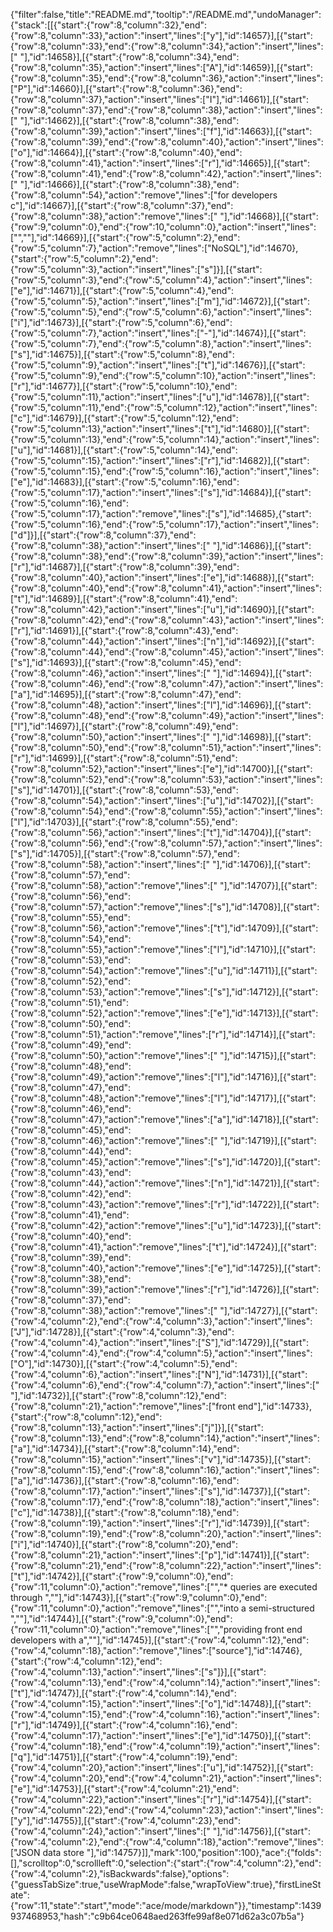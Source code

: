 {"filter":false,"title":"README.md","tooltip":"/README.md","undoManager":{"stack":[[{"start":{"row":8,"column":32},"end":{"row":8,"column":33},"action":"insert","lines":["y"],"id":14657}],[{"start":{"row":8,"column":33},"end":{"row":8,"column":34},"action":"insert","lines":[" "],"id":14658}],[{"start":{"row":8,"column":34},"end":{"row":8,"column":35},"action":"insert","lines":["A"],"id":14659}],[{"start":{"row":8,"column":35},"end":{"row":8,"column":36},"action":"insert","lines":["P"],"id":14660}],[{"start":{"row":8,"column":36},"end":{"row":8,"column":37},"action":"insert","lines":["I"],"id":14661}],[{"start":{"row":8,"column":37},"end":{"row":8,"column":38},"action":"insert","lines":[" "],"id":14662}],[{"start":{"row":8,"column":38},"end":{"row":8,"column":39},"action":"insert","lines":["f"],"id":14663}],[{"start":{"row":8,"column":39},"end":{"row":8,"column":40},"action":"insert","lines":["o"],"id":14664}],[{"start":{"row":8,"column":40},"end":{"row":8,"column":41},"action":"insert","lines":["r"],"id":14665}],[{"start":{"row":8,"column":41},"end":{"row":8,"column":42},"action":"insert","lines":[" "],"id":14666}],[{"start":{"row":8,"column":38},"end":{"row":8,"column":54},"action":"remove","lines":["for developers c"],"id":14667}],[{"start":{"row":8,"column":37},"end":{"row":8,"column":38},"action":"remove","lines":[" "],"id":14668}],[{"start":{"row":9,"column":0},"end":{"row":10,"column":0},"action":"insert","lines":["",""],"id":14669}],[{"start":{"row":5,"column":2},"end":{"row":5,"column":7},"action":"remove","lines":["NoSQL"],"id":14670},{"start":{"row":5,"column":2},"end":{"row":5,"column":3},"action":"insert","lines":["s"]}],[{"start":{"row":5,"column":3},"end":{"row":5,"column":4},"action":"insert","lines":["e"],"id":14671}],[{"start":{"row":5,"column":4},"end":{"row":5,"column":5},"action":"insert","lines":["m"],"id":14672}],[{"start":{"row":5,"column":5},"end":{"row":5,"column":6},"action":"insert","lines":["i"],"id":14673}],[{"start":{"row":5,"column":6},"end":{"row":5,"column":7},"action":"insert","lines":["-"],"id":14674}],[{"start":{"row":5,"column":7},"end":{"row":5,"column":8},"action":"insert","lines":["s"],"id":14675}],[{"start":{"row":5,"column":8},"end":{"row":5,"column":9},"action":"insert","lines":["t"],"id":14676}],[{"start":{"row":5,"column":9},"end":{"row":5,"column":10},"action":"insert","lines":["r"],"id":14677}],[{"start":{"row":5,"column":10},"end":{"row":5,"column":11},"action":"insert","lines":["u"],"id":14678}],[{"start":{"row":5,"column":11},"end":{"row":5,"column":12},"action":"insert","lines":["c"],"id":14679}],[{"start":{"row":5,"column":12},"end":{"row":5,"column":13},"action":"insert","lines":["t"],"id":14680}],[{"start":{"row":5,"column":13},"end":{"row":5,"column":14},"action":"insert","lines":["u"],"id":14681}],[{"start":{"row":5,"column":14},"end":{"row":5,"column":15},"action":"insert","lines":["r"],"id":14682}],[{"start":{"row":5,"column":15},"end":{"row":5,"column":16},"action":"insert","lines":["e"],"id":14683}],[{"start":{"row":5,"column":16},"end":{"row":5,"column":17},"action":"insert","lines":["s"],"id":14684}],[{"start":{"row":5,"column":16},"end":{"row":5,"column":17},"action":"remove","lines":["s"],"id":14685},{"start":{"row":5,"column":16},"end":{"row":5,"column":17},"action":"insert","lines":["d"]}],[{"start":{"row":8,"column":37},"end":{"row":8,"column":38},"action":"insert","lines":[" "],"id":14686}],[{"start":{"row":8,"column":38},"end":{"row":8,"column":39},"action":"insert","lines":["r"],"id":14687}],[{"start":{"row":8,"column":39},"end":{"row":8,"column":40},"action":"insert","lines":["e"],"id":14688}],[{"start":{"row":8,"column":40},"end":{"row":8,"column":41},"action":"insert","lines":["t"],"id":14689}],[{"start":{"row":8,"column":41},"end":{"row":8,"column":42},"action":"insert","lines":["u"],"id":14690}],[{"start":{"row":8,"column":42},"end":{"row":8,"column":43},"action":"insert","lines":["r"],"id":14691}],[{"start":{"row":8,"column":43},"end":{"row":8,"column":44},"action":"insert","lines":["n"],"id":14692}],[{"start":{"row":8,"column":44},"end":{"row":8,"column":45},"action":"insert","lines":["s"],"id":14693}],[{"start":{"row":8,"column":45},"end":{"row":8,"column":46},"action":"insert","lines":[" "],"id":14694}],[{"start":{"row":8,"column":46},"end":{"row":8,"column":47},"action":"insert","lines":["a"],"id":14695}],[{"start":{"row":8,"column":47},"end":{"row":8,"column":48},"action":"insert","lines":["l"],"id":14696}],[{"start":{"row":8,"column":48},"end":{"row":8,"column":49},"action":"insert","lines":["l"],"id":14697}],[{"start":{"row":8,"column":49},"end":{"row":8,"column":50},"action":"insert","lines":[" "],"id":14698}],[{"start":{"row":8,"column":50},"end":{"row":8,"column":51},"action":"insert","lines":["r"],"id":14699}],[{"start":{"row":8,"column":51},"end":{"row":8,"column":52},"action":"insert","lines":["e"],"id":14700}],[{"start":{"row":8,"column":52},"end":{"row":8,"column":53},"action":"insert","lines":["s"],"id":14701}],[{"start":{"row":8,"column":53},"end":{"row":8,"column":54},"action":"insert","lines":["u"],"id":14702}],[{"start":{"row":8,"column":54},"end":{"row":8,"column":55},"action":"insert","lines":["l"],"id":14703}],[{"start":{"row":8,"column":55},"end":{"row":8,"column":56},"action":"insert","lines":["t"],"id":14704}],[{"start":{"row":8,"column":56},"end":{"row":8,"column":57},"action":"insert","lines":["s"],"id":14705}],[{"start":{"row":8,"column":57},"end":{"row":8,"column":58},"action":"insert","lines":[" "],"id":14706}],[{"start":{"row":8,"column":57},"end":{"row":8,"column":58},"action":"remove","lines":[" "],"id":14707}],[{"start":{"row":8,"column":56},"end":{"row":8,"column":57},"action":"remove","lines":["s"],"id":14708}],[{"start":{"row":8,"column":55},"end":{"row":8,"column":56},"action":"remove","lines":["t"],"id":14709}],[{"start":{"row":8,"column":54},"end":{"row":8,"column":55},"action":"remove","lines":["l"],"id":14710}],[{"start":{"row":8,"column":53},"end":{"row":8,"column":54},"action":"remove","lines":["u"],"id":14711}],[{"start":{"row":8,"column":52},"end":{"row":8,"column":53},"action":"remove","lines":["s"],"id":14712}],[{"start":{"row":8,"column":51},"end":{"row":8,"column":52},"action":"remove","lines":["e"],"id":14713}],[{"start":{"row":8,"column":50},"end":{"row":8,"column":51},"action":"remove","lines":["r"],"id":14714}],[{"start":{"row":8,"column":49},"end":{"row":8,"column":50},"action":"remove","lines":[" "],"id":14715}],[{"start":{"row":8,"column":48},"end":{"row":8,"column":49},"action":"remove","lines":["l"],"id":14716}],[{"start":{"row":8,"column":47},"end":{"row":8,"column":48},"action":"remove","lines":["l"],"id":14717}],[{"start":{"row":8,"column":46},"end":{"row":8,"column":47},"action":"remove","lines":["a"],"id":14718}],[{"start":{"row":8,"column":45},"end":{"row":8,"column":46},"action":"remove","lines":[" "],"id":14719}],[{"start":{"row":8,"column":44},"end":{"row":8,"column":45},"action":"remove","lines":["s"],"id":14720}],[{"start":{"row":8,"column":43},"end":{"row":8,"column":44},"action":"remove","lines":["n"],"id":14721}],[{"start":{"row":8,"column":42},"end":{"row":8,"column":43},"action":"remove","lines":["r"],"id":14722}],[{"start":{"row":8,"column":41},"end":{"row":8,"column":42},"action":"remove","lines":["u"],"id":14723}],[{"start":{"row":8,"column":40},"end":{"row":8,"column":41},"action":"remove","lines":["t"],"id":14724}],[{"start":{"row":8,"column":39},"end":{"row":8,"column":40},"action":"remove","lines":["e"],"id":14725}],[{"start":{"row":8,"column":38},"end":{"row":8,"column":39},"action":"remove","lines":["r"],"id":14726}],[{"start":{"row":8,"column":37},"end":{"row":8,"column":38},"action":"remove","lines":[" "],"id":14727}],[{"start":{"row":4,"column":2},"end":{"row":4,"column":3},"action":"insert","lines":["J"],"id":14728}],[{"start":{"row":4,"column":3},"end":{"row":4,"column":4},"action":"insert","lines":["S"],"id":14729}],[{"start":{"row":4,"column":4},"end":{"row":4,"column":5},"action":"insert","lines":["O"],"id":14730}],[{"start":{"row":4,"column":5},"end":{"row":4,"column":6},"action":"insert","lines":["N"],"id":14731}],[{"start":{"row":4,"column":6},"end":{"row":4,"column":7},"action":"insert","lines":[" "],"id":14732}],[{"start":{"row":8,"column":12},"end":{"row":8,"column":21},"action":"remove","lines":["front end"],"id":14733},{"start":{"row":8,"column":12},"end":{"row":8,"column":13},"action":"insert","lines":["j"]}],[{"start":{"row":8,"column":13},"end":{"row":8,"column":14},"action":"insert","lines":["a"],"id":14734}],[{"start":{"row":8,"column":14},"end":{"row":8,"column":15},"action":"insert","lines":["v"],"id":14735}],[{"start":{"row":8,"column":15},"end":{"row":8,"column":16},"action":"insert","lines":["a"],"id":14736}],[{"start":{"row":8,"column":16},"end":{"row":8,"column":17},"action":"insert","lines":["s"],"id":14737}],[{"start":{"row":8,"column":17},"end":{"row":8,"column":18},"action":"insert","lines":["c"],"id":14738}],[{"start":{"row":8,"column":18},"end":{"row":8,"column":19},"action":"insert","lines":["r"],"id":14739}],[{"start":{"row":8,"column":19},"end":{"row":8,"column":20},"action":"insert","lines":["i"],"id":14740}],[{"start":{"row":8,"column":20},"end":{"row":8,"column":21},"action":"insert","lines":["p"],"id":14741}],[{"start":{"row":8,"column":21},"end":{"row":8,"column":22},"action":"insert","lines":["t"],"id":14742}],[{"start":{"row":9,"column":0},"end":{"row":11,"column":0},"action":"remove","lines":["","* queries are executed through ",""],"id":14743}],[{"start":{"row":9,"column":0},"end":{"row":11,"column":0},"action":"remove","lines":["","into a semi-structured ",""],"id":14744}],[{"start":{"row":9,"column":0},"end":{"row":11,"column":0},"action":"remove","lines":["","providing front end developers with a",""],"id":14745}],[{"start":{"row":4,"column":12},"end":{"row":4,"column":18},"action":"remove","lines":["source"],"id":14746},{"start":{"row":4,"column":12},"end":{"row":4,"column":13},"action":"insert","lines":["s"]}],[{"start":{"row":4,"column":13},"end":{"row":4,"column":14},"action":"insert","lines":["t"],"id":14747}],[{"start":{"row":4,"column":14},"end":{"row":4,"column":15},"action":"insert","lines":["o"],"id":14748}],[{"start":{"row":4,"column":15},"end":{"row":4,"column":16},"action":"insert","lines":["r"],"id":14749}],[{"start":{"row":4,"column":16},"end":{"row":4,"column":17},"action":"insert","lines":["e"],"id":14750}],[{"start":{"row":4,"column":18},"end":{"row":4,"column":19},"action":"insert","lines":["q"],"id":14751}],[{"start":{"row":4,"column":19},"end":{"row":4,"column":20},"action":"insert","lines":["u"],"id":14752}],[{"start":{"row":4,"column":20},"end":{"row":4,"column":21},"action":"insert","lines":["e"],"id":14753}],[{"start":{"row":4,"column":21},"end":{"row":4,"column":22},"action":"insert","lines":["r"],"id":14754}],[{"start":{"row":4,"column":22},"end":{"row":4,"column":23},"action":"insert","lines":["y"],"id":14755}],[{"start":{"row":4,"column":23},"end":{"row":4,"column":24},"action":"insert","lines":[" "],"id":14756}],[{"start":{"row":4,"column":2},"end":{"row":4,"column":18},"action":"remove","lines":["JSON data store "],"id":14757}]],"mark":100,"position":100},"ace":{"folds":[],"scrolltop":0,"scrollleft":0,"selection":{"start":{"row":4,"column":2},"end":{"row":4,"column":2},"isBackwards":false},"options":{"guessTabSize":true,"useWrapMode":false,"wrapToView":true},"firstLineState":{"row":11,"state":"start","mode":"ace/mode/markdown"}},"timestamp":1439937468953,"hash":"c9b64ce0648aed263ffe99af8e071d62a3c07b5a"}